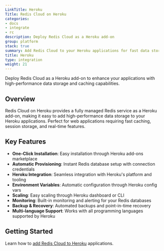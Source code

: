 ```yaml
---
LinkTitle: Heroku
Title: Redis Cloud on Heroku
categories:
- docs
- integrate
- rc
description: Deploy Redis Cloud as a Heroku add-on
group: platform
stack: true
summary: Add Redis Cloud to your Heroku applications for fast data storage and caching.
title: Heroku
type: integration
weight: 21
---
```


Deploy Redis Cloud as a Heroku add-on to enhance your applications with high-performance data storage and caching capabilities.

## Overview

Redis Cloud on Heroku provides a fully managed Redis service as a Heroku add-on, making it easy to add high-performance data storage to your Heroku applications. Perfect for web applications requiring fast caching, session storage, and real-time features.

## Key Features

- **One-Click Installation**: Easy installation through Heroku add-ons marketplace
- **Automatic Provisioning**: Instant Redis database setup with connection credentials
- **Heroku Integration**: Seamless integration with Heroku's platform and tooling
- **Environment Variables**: Automatic configuration through Heroku config vars
- **Scaling**: Easy scaling through Heroku dashboard or CLI
- **Monitoring**: Built-in monitoring and alerting for your Redis databases
- **Backup & Recovery**: Automated backups and point-in-time recovery
- **Multi-language Support**: Works with all programming languages supported by Heroku

## Getting Started

Learn how to [add Redis Cloud to Heroku](https://devcenter.heroku.com/articles/rediscloud) applications.
